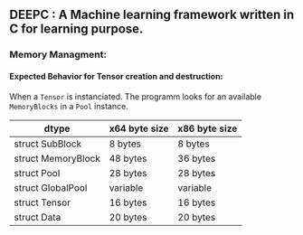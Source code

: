 ## DEEPC : A Machine learning framework written in C for learning purpose.
### Memory Managment:
#### Expected Behavior for Tensor creation and destruction:

When a `Tensor` is instanciated. The programm looks for an available `MemoryBlocks` in a `Pool` instance.

| dtype                  | x64 byte size | x86 byte size |
| ---------------------- | ------------- | ------------- |
| struct SubBlock        | 8 bytes       | 8 bytes       |
| struct MemoryBlock     | 48 bytes      | 36 bytes      |
| struct Pool            | 28 bytes      | 28 bytes      |
| struct GlobalPool      | variable      | variable      |
| struct Tensor          | 16 bytes      | 16 bytes      |
| struct Data            | 20 bytes      | 20 bytes      |
